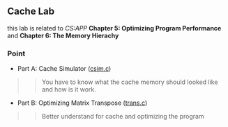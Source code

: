 ## Cache Lab  
this lab is related to *CS:APP* **Chapter 5: Optimizing Program Performance** and **Chapter 6: The Memory Hierachy**  

### Point
* Part A: Cache Simulator ([csim.c](https://github.com/dongdongyang33/study/blob/master/CMU/15213/Lab4_Cache/cachelab-handout/csim.c))  
>> You have to know what the cache memory should looked like and how is it work.  
* Part B: Optimizing Matrix Transpose ([trans.c](https://github.com/dongdongyang33/study/blob/master/CMU/15213/Lab4_Cache/cachelab-handout/trans.c))  
>> Better understand for cache and optimizing the program
